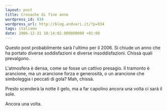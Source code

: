 ```yaml
---
layout: post
title: Cronache di fine anno
wordpress_id: 934
wordpress_url: http://blog.andvari.it/?p=934
tags: italiano
date: 2006-12-31 18:14:02.000000000 +01:00
---
```

Questo post probabilmente sarà l'ultimo per il 2006. Si chiude un anno che ha portato diverse soddisfazioni e diverse insoddisfazioni. Chissà quali prevalgono.

L'atmosfera è densa, come se fosse un cattivo presagio. Il tramonto è arancione, ma un arancione forza e generosità, o un arancione che simboleggia i peccati di gola? Mah, chissà.

Presto scenderà la notte il gelo, ma a far capolino ancora una volta ci sarà il sole.

Ancora una volta.
